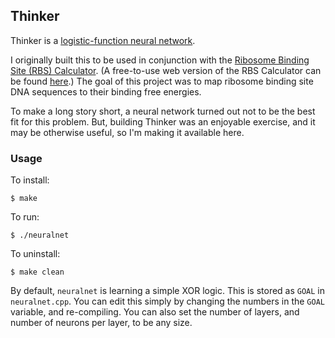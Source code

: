 ## Thinker

Thinker is a [logistic-function neural network](http://en.wikipedia.org/wiki/Logistic_function#Neural_networks).

I originally built this to be used in conjunction with the [Ribosome Binding Site (RBS) Calculator](http://www.sciencedirect.com/science/article/pii/B9780123851208000024).  (A free-to-use web version of the RBS Calculator can be found [here](https://salis.psu.edu/software/).)  The goal of this project was to map ribosome binding site DNA sequences to their binding free energies.

To make a long story short, a neural network turned out not to be the best fit for this problem.  But, building Thinker was an enjoyable exercise, and it may be otherwise useful, so I'm making it available here.

### Usage

To install:

    $ make

To run:

    $ ./neuralnet

To uninstall:

    $ make clean

By default, `neuralnet` is learning a simple XOR logic.  This is stored as `GOAL` in `neuralnet.cpp`.  You can edit this simply by changing the numbers in the `GOAL` variable, and re-compiling.  You can also set the number of layers, and number of neurons per layer, to be any size.

